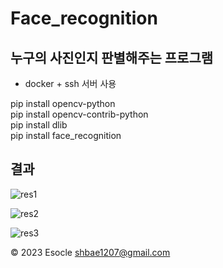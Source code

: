 # Face_recognition

## 누구의 사진인지 판별해주는 프로그램<br/> 
* docker + ssh 서버 사용<br/> 

pip install opencv-python<br/> 
pip install opencv-contrib-python<br/> 
pip install dlib<br/> 
pip install face_recognition<br/> 

## 결과
![res1](https://user-images.githubusercontent.com/91296140/222355237-15555389-a634-4cc8-a22e-8d539a961081.jpg)<br/> 

![res2](https://user-images.githubusercontent.com/91296140/222355270-a36ac71d-fc60-423a-a13a-89bb200e9055.jpg)<br/> 

![res3](https://user-images.githubusercontent.com/91296140/222355377-9c7dc6b0-a2d5-47ad-9986-9179819da4fe.jpg)<br/> 

© 2023 Esocle shbae1207@gmail.com
